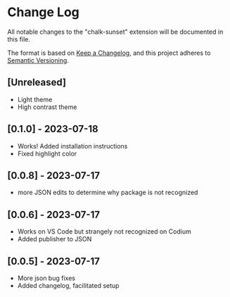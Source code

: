 # Change Log

All notable changes to the "chalk-sunset" extension will be documented in this file.

The format is based on [Keep a Changelog](https://keepachangelog.com/en/1.0.0/),
and this project adheres to [Semantic Versioning](https://semver.org/spec/v2.0.0.html).

## [Unreleased]
- Light theme
- High contrast theme

## [0.1.0] - 2023-07-18
- Works! Added installation instructions
- Fixed highlight color

## [0.0.8] - 2023-07-17
- more JSON edits to determine why package is not recognized

## [0.0.6] - 2023-07-17
- Works on VS Code but strangely not recognized on Codium
- Added publisher to JSON

## [0.0.5] - 2023-07-17
- More json bug fixes
- Added changelog, facilitated setup
